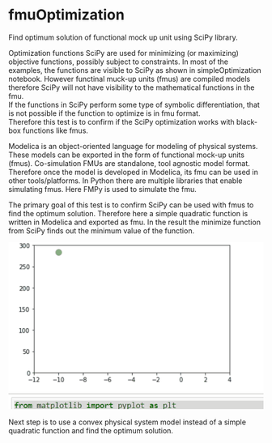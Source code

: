 # fmuOptimization  

Find optimum solution of functional mock up unit using SciPy library.  

Optimization functions SciPy are used for minimizing (or maximizing) objective functions, possibly subject to constraints. In most of the examples, the functions are visible to SciPy as shown in simpleOptimization notebook. However functinal muck-up units (fmus) are compiled models therefore SciPy will not have visibility to the mathematical functions in the fmu.   
If the functions in SciPy perform some type of symbolic differentiation, that is not possible if the function to optimize is in fmu format.   
Therefore this test is to confirm if the SciPy optimization works with black-box functions like fmus.  

Modelica is an object-oriented language for modeling of physical systems. These models can be exported in the form of functional mock-up units (fmus). Co-simulation FMUs are standalone, tool agnostic model format. Therefore once the model is developed in Modelica, its fmu can be used in other tools/platforms. In Python there are multiple libraries that enable simulating fmus. Here FMPy is used to simulate the fmu.  

The primary goal of this test is to confirm SciPy can be used with fmus to find the optimum solution. Therefore here a simple quadratic function is written in Modelica and exported as fmu. In the result the minimize function from SciPy finds out the minimum value of the function.  

![QuadraticFunction](fmuCallThroughScipy.gif)

Next step is to use a convex physical system model instead of a simple quadratic function and find the optimum solution.  
